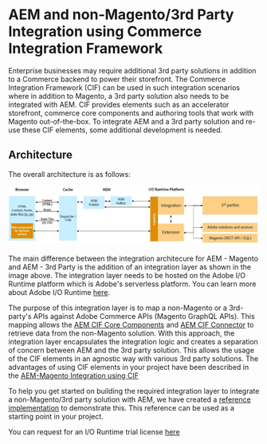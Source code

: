 # AEM and non-Magento/3rd Party Integration using Commerce Integration Framework

Enterprise businesses may require additional 3rd party solutions in addition to a Commerce backend to power their storefront. The Commerce Integration Framework (CIF) can be used in such integration scenarios where in addition to Magento, a 3rd party solution also needs to be integrated with AEM. CIF provides elements such as an accelerator storefront, commerce core components and authoring tools that work with Magento out-of-the-box. To integrate AEM and a 3rd party solution and re-use these CIF elements, some additional development is needed. 

## Architecture

The overall architecture is as follows:

![AEM non-Magento/3rd Party Architecture Overview](assets/AEM_nonMagento_Architecture.JPG)

The main difference between the integration architecure for AEM - Magento and AEM - 3rd Party is the addition of an integration layer as shown in the image above. The integration layer needs to be hosted on the Adobe I/O Runtime platform which is Adobe's serverless platform. You can learn more about Adobe I/O Runtime [here](https://www.adobe.io/apis/experienceplatform/runtime.html). 

The purpose of this integration layer is to map a non-Magento or a 3rd-party's APIs against Adobe Commerce APIs (Magento GraphQL APIs). This mapping allows the [AEM CIF Core Components](https://github.com/adobe/aem-core-cif-components) and [AEM CIF Connector](https://github.com/adobe/commerce-cif-connector) to retrieve data from the non-Magento solution. With this approach, the integration layer encapsulates the integration logic and creates a separation of concern between AEM and the 3rd party solution. This allows the usage of the CIF elements in an agnostic way with various 3rd party solutions. The advantages of using CIF elements in your project have been described in the [AEM-Magento Integration using CIF](integrations/02-AEM-Magento.md) 

To help you get started on building the required integration layer to integrate a non-Magento/3rd party solution with AEM, we have created a [reference implementation](https://github.com/adobe/commerce-cif-graphql-integration-reference) to demonstrate this. This reference can be used as a starting point in your project.

You can request for an I/O Runtime trial license [here](https://github.com/AdobeDocs/adobeio-runtime/blob/master/overview/request_a_trial.md)
